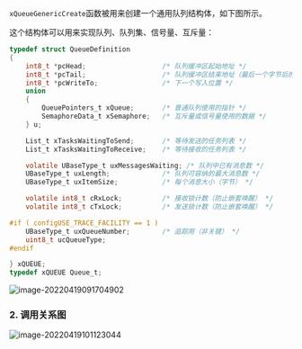 `xQueueGenericCreate`函数被用来创建一个通用队列结构体，如下图所示。

这个结构体可以用来实现队列、队列集、信号量、互斥量：

```c
typedef struct QueueDefinition
{
    int8_t *pcHead;                   /* 队列缓冲区起始地址 */
    int8_t *pcTail;                   /* 队列缓冲区结束地址（最后一个字节后的位置） */
    int8_t *pcWriteTo;                /* 下一个写入位置 */
    union
    {
        QueuePointers_t xQueue;       /* 普通队列使用的指针 */
        SemaphoreData_t xSemaphore;   /* 互斥量或信号量使用的数据 */
    } u;

    List_t xTasksWaitingToSend;       /* 等待发送的任务列表 */
    List_t xTasksWaitingToReceive;    /* 等待接收的任务列表 */

    volatile UBaseType_t uxMessagesWaiting; /* 队列中已有消息数 */
    UBaseType_t uxLength;             /* 队列可容纳的最大消息数 */
    UBaseType_t uxItemSize;           /* 每个消息大小（字节） */

    volatile int8_t cRxLock;          /* 接收锁计数（防止嵌套唤醒） */
    volatile int8_t cTxLock;          /* 发送锁计数（防止嵌套唤醒） */

#if ( configUSE_TRACE_FACILITY == 1 )
    UBaseType_t uxQueueNumber;        /* 追踪用（非关键） */
    uint8_t ucQueueType;
#endif

} xQUEUE;
typedef xQUEUE Queue_t;

```

![image-20220419091704902](https://mxloss112233.oss-cn-beijing.aliyuncs.com/img/45_generic_queue_type.png)



### 2. 调用关系图

![image-20220419101123044](https://mxloss112233.oss-cn-beijing.aliyuncs.com/img/46_queue_params.png)